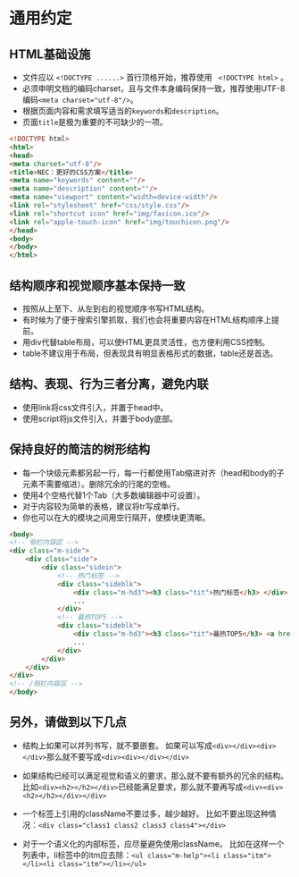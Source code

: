 # 通用约定

## HTML基础设施

- 文件应以 `<!DOCTYPE ......>` 首行顶格开始，推荐使用 ` <!DOCTYPE html>` 。
- 必须申明文档的编码charset，且与文件本身编码保持一致，推荐使用UTF-8编码`<meta charset="utf-8"/>`。
- 根据页面内容和需求填写适当的`keywords`和`description`。
- 页面`title`是极为重要的不可缺少的一项。

```html
<!DOCTYPE html>
<html>
<head>
<meta charset="utf-8"/>
<title>NEC：更好的CSS方案</title>
<meta name="keywords" content=""/>
<meta name="description" content=""/>
<meta name="viewport" content="width=device-width"/>
<link rel="stylesheet" href="css/style.css"/>
<link rel="shortcut icon" href="img/favicon.ico"/>
<link rel="apple-touch-icon" href="img/touchicon.png"/>
</head>
<body>
</body>
</html>

```

## 结构顺序和视觉顺序基本保持一致

- 按照从上至下、从左到右的视觉顺序书写HTML结构。
- 有时候为了便于搜索引擎抓取，我们也会将重要内容在HTML结构顺序上提前。
- 用div代替table布局，可以使HTML更具灵活性，也方便利用CSS控制。
- table不建议用于布局，但表现具有明显表格形式的数据，table还是首选。

## 结构、表现、行为三者分离，避免内联

- 使用link将css文件引入，并置于head中。
- 使用script将js文件引入，并置于body底部。

## 保持良好的简洁的树形结构

- 每一个块级元素都另起一行，每一行都使用Tab缩进对齐（head和body的子元素不需要缩进）。删除冗余的行尾的空格。
- 使用4个空格代替1个Tab（大多数编辑器中可设置）。
- 对于内容较为简单的表格，建议将tr写成单行。
- 你也可以在大的模块之间用空行隔开，使模块更清晰。

```html
<body>
<!-- 侧栏内容区 -->
<div class="m-side">
    <div class="side">
        <div class="sidein">
            <!-- 热门标签 -->
            <div class="sideblk">
                <div class="m-hd3"><h3 class="tit">热门标签</h3> </div>
                ...
            </div>
            <!-- 最热TOP5 -->
            <div class="sideblk">
                <div class="m-hd3"><h3 class="tit">最热TOP5</h3> <a href="#" class="s-fc02 f-fr">更多»</a></div>
                ...
            </div>
        </div>
    </div>
</div>
<!-- /侧栏内容区 -->
</body>

```


## 另外，请做到以下几点

- 结构上如果可以并列书写，就不要嵌套。
    如果可以写成`<div></div><div></div>`那么就不要写成`<div><div></div></div>`

- 如果结构已经可以满足视觉和语义的要求，那么就不要有额外的冗余的结构。
    比如`<div><h2></h2></div>`已经能满足要求，那么就不要再写成`<div><div><h2></h2></div></div>`

- 一个标签上引用的className不要过多，越少越好。
    比如不要出现这种情况：`<div class="class1 class2 class3 class4"></div>`

- 对于一个语义化的内部标签，应尽量避免使用className。
    比如在这样一个列表中，li标签中的itm应去除：`<ul class="m-help"><li class="itm"></li><li class="itm"></li></ul>`